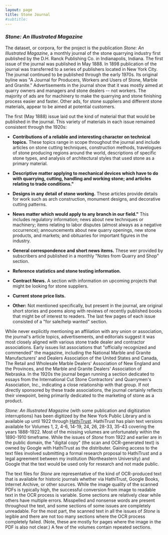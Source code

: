 ```yaml
---
layout: page
title: Stone Journal
#subtitle: 
---
```


### *Stone: An Illustrated Magazine*

The dataset, or corpora, for the project is the publication *Stone: An Illustrated Magazine*, a monthly journal of the stone quarrying industry first published by the D.H. Ranck Publishing Co. in Indianapolis, Indiana. The first issue of the journal was published in May 1888. In 1898 publication of the journal was transferred to a series of publishers located in New York City. The journal continued to be published through the early 1970s. Its original byline was "A Journal for Producers, Workers and Users of Stone, Marble and Granite." Advertisements in the journal show that it was mostly aimed at quarry owners and managers and stone dealers -- not workers. The majority of ads are for machinery to make the quarrying and stone finishing process easier and faster. Other ads, for stone suppliers and different stone materials, appear to be aimed at potential customers.

The first (May 1888) issue laid out the kind of material that that would be published in the journal. This variety of materials in each issue remained consistent through the 1920s:

- **Contributions of a reliable and interesting character on technical topics.** These topics range in scope throughout the journal and include articles on stone cutting techniques, construction methods, travelogues of stone producing regions around the world, descriptions of specific stone types, and analysis of architectural styles that used stone as a primary material.

- **Descriptive matter applying to mechanical devices which have to do with quarrying, cutting, handling and working stone; and articles relating to trade conditions."**

- **Designs in any detail of stone working.**
These articles provide details for work such as arch construction, monument designs, and decorative cutting patterns.

- **News matter which would apply to any branch in our field."** This includes regulatory information; news about new techniques or machinery; items relating to labor disputes (almost always as a negative occurrence); announcements about new quarry openings, new stone products, and markets; and obituaries for important figures in the industry.

- **General correspondence and short news items.** These wer provided by subscribers and published in a monthly "Notes from Quarry and Shop" section.

- **Reference statistics and stone testing information.**

- **Contract News.** A section with information on upcoming projects that might be looking for stone suppliers.

- **Current stone price lists.**

- **Other:** Not mentioned specifically, but present in the journal, are original short stories and poems along with reviews of recently published books that might be of interest to readers. The last few pages of each issue consisted of a "for sale/help wanted" section.

While never explicitly mentioning an affiliation with any union or association, the journal's article topics, advertisements, and editorials suggest it was most closely aligned with various stone trade dealer and contractor associations. Early issues list associations that "officially recognized and commended" the magazine, including the National Marble and Granite Manufacturers' and Dealers Association of the United States and Canada, The Retail and Wholesale Marble Dealers' Association of New England and the Provinces, and the Marble and Granite Dealers' Association of Nebraska. In the 1920s the journal began running a section dedicated to essays from the International Cut Stone Contractors' and Quarrymen's Association, Inc., indicating a close relationship with that group. If not directly sponsored by these trade associations, the journal certainly reflects their viewpoint, being primarily dedicated to the marketing of stone as a product.
 
*Stone: An Illustrated Magazine* (with some publication and digitization interruptions) has been digitized by the New York Public Library and is available up until 1922 through [HathiTrust](https://catalog.hathitrust.org/Record/008616079). HathiTrust has plain text versions available for Volumes 1, 2, 4-6, 14-19, 24, 26, 28-33, 35-43 covering the years 1888-1922. Most of the missing volumes are unfortunately within the 1890-1910 timeframe. While the issues of *Stone* from 1922 and earlier are in the public domain, the "digital copy" (the scan and OCR-generated text) is owned by Google with HathiTrust as the distributer. Gaining access to the text files involved submitting a formal research proposal to HathiTrust and a legal agreement between my institution (Northeastern University) and Google that the text would be used only for research and not made public.
 
The text files for *Stone* are representative of the kind of OCR-produced text that is available for historic journals whether via HathiTrust, Google Books, Internet Archive, or other sources. While the image quality of the scanned PDFs is typically high, the successful conversion from image to readable text in the OCR process is variable. Some sections are relatively clear while others have multiple errors. Misspelled and nonsense words are present throughout the text, and some sections of some issues are completely unreadable. For the most part, the scanned text in all the issues of *Stone* is legible and there are not too many sections where the OCR process completely failed. (Note, these are mostly for pages where the image in the PDF is also not clear.) A few of the volumes contain repeated sections.
